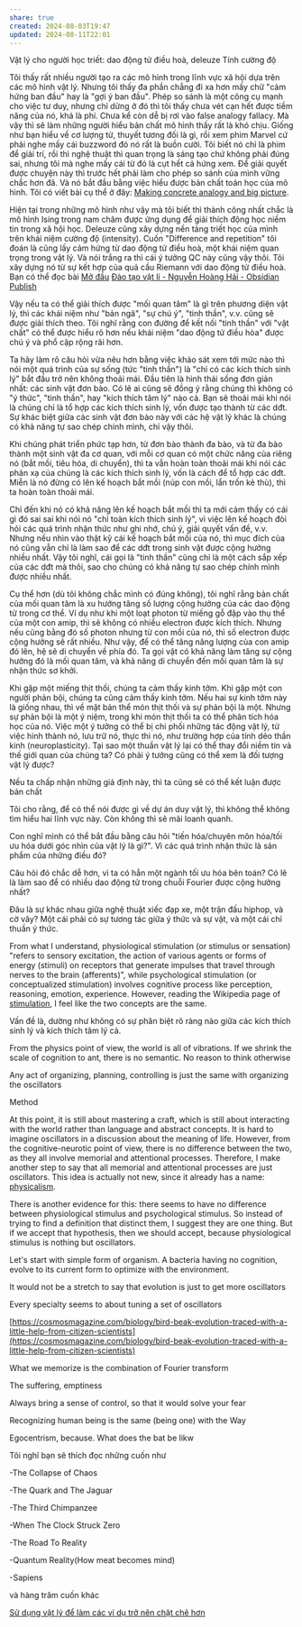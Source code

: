 ```yaml
---
share: true
created: 2024-08-03T19:47
updated: 2024-08-11T22:01
---
```

Vật lý cho người học triết: dao động tử điều hoà, deleuze 
Tính cường độ

Tôi thấy rất nhiều người tạo ra các mô hình trong lĩnh vực xã hội dựa trên các mô hình vật lý. Nhưng tôi thấy đa phần chẳng đi xa hơn mấy chữ "cảm hứng ban đầu" hay là "gợi ý ban đầu". Phép so sánh là một công cụ mạnh cho việc tư duy, nhưng chỉ dừng ở đó thì tôi thấy chưa vét cạn hết được tiềm năng của nó, khá là phí. Chưa kể còn dễ bị rơi vào false analogy fallacy. Mà vậy thì sẽ làm những người hiểu bản chất mô hình thấy rất là khó chịu. Giống như bạn hiểu về cơ lượng tử, thuyết tương đối là gì, rồi xem phim Marvel cứ phải nghe mấy cái buzzword đó nó rất là buồn cười. Tôi biết nó chỉ là phim để giải trí, rồi thì nghệ thuật thì quan trọng là sáng tạo chứ không phải đúng sai, nhưng tôi mà nghe mấy cái từ đó là cụt hết cả hứng xem. Để giải quyết được chuyện này thì trước hết phải làm cho phép so sánh của mình vững chắc hơn đã. Và nó bắt đầu bằng việc hiểu được bản chất toán học của mô hình. Tôi có viết bài cụ thể ở đây: [Making concrete analogy and big picture](https://lyminhnhat.com/concrete-analogies-big-pictures/?utm_source=Discord+%C2%BB+Qu%E1%BA%A3+C%E1%BA%A7u+%C2%BB+ph%C3%A9p+so+s%C3%A1nh&utm_medium=chat&utm_campaign=Nghi%C3%AAn+c%E1%BB%A9u+li%C3%AAn+ng%C3%A0nh).

Hiện tại trong những mô hình như vậy mà tôi biết thì thành công nhất chắc là mô hình Ising trong nam châm được ứng dụng để giải thích động học niềm tin trong xã hội học. Deleuze cũng xây dựng nền tảng triết học của mình trên khái niệm cường độ (intensity). Cuốn "Difference and repetition" tôi đoán là cũng lấy cảm hứng từ dao động tử điều hoà, một khái niệm quan trọng trong vật lý. Và nói trắng ra thì cái ý tưởng QC này cũng vậy thôi. Tôi xây dựng nó từ sự kết hợp của quả cầu Riemann với dao động tử điều hoà. Bạn có thể đọc bài [Mở đầu](https://xn--qucu-hr5aza.cc/mo-dau/?utm_source=Discord+%C2%BB+Qu%E1%BA%A3+C%E1%BA%A7u+%C2%BB+%23nghi%C3%AAn-c%E1%BB%A9u-li%C3%AAn-ng%C3%A0nh+%C2%BB+ph%C3%A9p+so+s%C3%A1nh&utm_medium=chat&utm_campaign=Ph%C3%A9p+so+s%C3%A1nh) 
[Đào tạo vật lí - Nguyễn Hoàng Hải - Obsidian Publish](https://publish.obsidian.md/hai/Education/Đào+tạo+vật+lí)


Vậy nếu ta có thể giải thích được "mối quan tâm" là gì trên phương diện vật lý, thì các khái niệm như "bản ngã", "sự chú ý", "tinh thần", v.v. cũng sẽ được giải thích theo. Tôi nghĩ rằng con đường để kết nối "tinh thần" với "vật chất" có thể được hiểu rõ hơn nếu khái niệm "dao động tử điều hòa" được chú ý và phổ cập rộng rãi hơn.


Ta hãy làm rõ câu hỏi vừa nêu hơn bằng việc khảo sát xem tới mức nào thì nói một quá trình của sự sống (tức "tinh thần") là "chỉ có các kích thích sinh lý" bắt đầu trở nên không thoải mái. Đầu tiên là hình thái sống đơn giản nhất: các sinh vật đơn bào. Có lẽ ai cũng sẽ đồng ý rằng chúng thì không có "ý thức", "tinh thần", hay "kích thích tâm lý" nào cả. Bạn sẽ thoải mái khi nói là chúng chỉ là tổ hợp các kích thích sinh lý, vốn được tạo thành từ các dđt. Sự khác biệt giữa các sinh vật đơn bào này với các hệ vật lý khác là chúng có khả năng tự sao chép chính mình, chỉ vậy thôi.

Khi chúng phát triển phức tạp hơn, từ đơn bào thành đa bào, và từ đa bào thành một sinh vật đa cơ quan, với mỗi cơ quan có một chức năng của riêng nó (bắt mồi, tiêu hóa, di chuyển), thì ta vẫn hoàn toàn thoải mái khi nói các phản xạ của chúng là các kích thích sinh lý, vốn là cách để tổ hợp các dđt. Miễn là nó đừng có lên kế hoạch bắt mồi (núp con mồi, lẩn trốn kẻ thù), thì ta hoàn toàn thoải mái.


Chỉ đến khi nó có khả năng lên kế hoạch bắt mồi thì ta mới cảm thấy có cái gì đó sai sai khi nói nó "chỉ toàn kích thích sinh lý", vì việc lên kế hoạch đòi hỏi các quá trình nhận thức như ghi nhớ, chú ý, giải quyết vấn đề, v.v. Nhưng nếu nhìn vào thật kỹ cái kế hoạch bắt mồi của nó, thì mục đích của nó cũng vẫn chỉ là làm sao để các dđt trong sinh vật được cộng hưởng nhiều nhất. Vậy tôi nghĩ, cái gọi là "tinh thần" cũng chỉ là một cách sắp xếp của các dđt mà thôi, sao cho chúng có khả năng tự sao chép chính mình được nhiều nhất.



Cụ thể hơn (dù tôi không chắc mình có đúng không), tôi nghĩ rằng bản chất của mối quan tâm là xu hướng tăng số lượng cộng hưởng của các dao động tử trong cơ thể. Ví dụ như khi một loạt photon từ miếng gỗ đập vào thụ thể của một con amip, thì sẽ không có nhiều electron được kích thích. Nhưng nếu cũng bằng đó số photon nhưng từ con mồi của nó, thì số electron được cộng hưởng sẽ rất nhiều. Như vậy, để có thể tăng năng lượng của con amip đó lên, hệ sẽ di chuyển về phía đó. Ta gọi vật có khả năng làm tăng sự cộng hưởng đó là mối quan tâm, và khả năng di chuyển đến mối quan tâm là sự nhận thức sơ khởi.

Khi gặp một miếng thịt thối, chúng ta cảm thấy kinh tởm. Khi gặp một con người phản bội, chúng ta cũng cảm thấy kinh tởm. Nếu hai sự kinh tởm này là giống nhau, thì về mặt bản thể món thịt thối và sự phản bội là một. Nhưng sự phản bội là một ý niệm, trong khi món thịt thối ta có thể phân tích hóa học của nó. Việc một ý tưởng có thể bị chi phối những tác động vật lý, từ việc hình thành nó, lưu trữ nó, thực thi nó, như trường hợp của tính dẻo thần kinh (neuroplasticity). Tại sao một thuần vật lý lại có thể thay đổi niềm tin và thế giới quan của chúng ta? Có phải ý tưởng cũng có thể xem là đối tượng vật lý được?

Nếu ta chấp nhận những giả định này, thì ta cũng sẽ có thể kết luận được bản chất

Tôi cho rằng, để có thể nói được gì về dự án duy vật lý, thì không thể không tìm hiểu hai lĩnh vực này. Còn không thì sẽ mãi loanh quanh.

Con nghĩ mình có thể bắt đầu bằng câu hỏi "tiến hóa/chuyên môn hóa/tối ưu hóa dưới góc nhìn của vật lý là gì?". Vì các quá trình nhận thức là sản phẩm của những điều đó?

Câu hỏi đó chắc dễ hơn, vì ta có hẳn một ngành tối ưu hóa bên toán? Có lẽ là làm sao để có nhiều dao động tử trong chuỗi Fourier được cộng hưởng nhất?


Đâu là sự khác nhau giữa nghệ thuật xiếc đạp xe, một trận đấu hiphop, và cờ vây? Một cái phải có sự tương tác giữa ý thức và sự vật, và một cái chỉ thuần ý thức.




From what I understand, physiological stimulation (or stimulus or sensation) "refers to sensory excitation, the action of various agents or forms of energy (stimuli) on receptors that generate impulses that travel through nerves to the brain (afferents)", while psychological stimulation (or conceptualized stimulation) involves cognitive process like perception, reasoning, emotion, experience. However, reading the Wikipedia page of [stimulation](https://en.wikipedia.org/wiki/Stimulation), I feel like the two concepts are the same.

Vấn đề là, dường như không có sự phân biệt rõ ràng nào giữa các kích thích sinh lý và kích thích tâm lý cả.

From the physics point of view, the world is all of vibrations. If we shrink the scale of cognition to ant, there is no semantic. No reason to think otherwise

Any act of organizing, planning, controlling is just the same with organizing the oscillators

Method

At this point, it is still about mastering a craft, which is still about interacting with the world rather than language and abstract concepts. It is hard to imagine oscillators in a discussion about the meaning of life. However, from the cognitive-neurotic point of view, there is no difference between the two, as they all involve memorial and attentional processes. Therefore, I make another step to say that all memorial and attentional processes are just oscillators. This idea is actually not new, since it already has a name: [physicalism](https://en.wikipedia.org/wiki/Physicalism).

There is another evidence for this: there seems to have no difference between physiological stimulus and psychological stimulus. So instead of trying to find a definition that distinct them, I suggest they are one thing. But if we accept that hypothesis, then we should accept, because physiological stimulus is nothing but oscillators.

Let's start with simple form of organism. A bacteria having no cognition, evolve to its current form to optimize with the environment.

It would not be a stretch to say that evolution is just to get more oscillators

Every specialty seems to about tuning a set of oscillators


[https://cosmosmagazine.com/biology/bird-beak-evolution-traced-with-a-little-help-from-citizen-scientists](https://cosmosmagazine.com/biology/bird-beak-evolution-traced-with-a-little-help-from-citizen-scientists)


What we memorize is the combination of Fourier transform

The suffering, emptiness

Always bring a sense of control, so that it would solve your fear

Recognizing human being is the same (being one) with the Way

Egocentrism, because. What does the bat be likw


Tôi nghĩ bạn sẽ thích đọc những cuốn như

-The Collapse of Chaos

-The Quark and The Jaguar

-The Third Chimpanzee

-When The Clock Struck Zero

-The Road To Reality

-Quantum Reality(How meat becomes mind)

-Sapiens

và hàng trăm cuốn khác

[Sử dụng vật lý để làm các ví dụ trở nên chặt chẽ hơn](./S%E1%BB%AD%20d%E1%BB%A5ng%20v%E1%BA%ADt%20l%C3%BD%20%C4%91%E1%BB%83%20l%C3%A0m%20c%C3%A1c%20v%C3%AD%20d%E1%BB%A5%20tr%E1%BB%9F%20n%C3%AAn%20ch%E1%BA%B7t%20ch%E1%BA%BD%20h%C6%A1n/index.md) 

